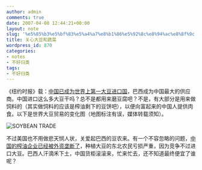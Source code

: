 ```yaml
---
author: admin
comments: true
date: 2007-04-08 12:44:21+00:00
layout: note
slug: '%e5%85%b3%e5%bf%83%e5%a4%a7%e8%b1%86%e5%92%8c%e8%94%ac%e8%8f%9c'
title: 关心大豆和蔬菜
wordpress_id: 870
categories:
- notes
- 不好归类
tags:
- 不好归类
---
```


《纽约时报》载：[中国已成为世界上第一大豆进口国](http://www.nytimes.com/2007/04/06/business/worldbusiness/06soy.html?ex=1333512000&en=408efd84c96e9302&ei=5088&partner=rssnyt&emc=rss)，巴西成为中国最大的供应商。中国进口这么多大豆干吗？总不是都用来磨豆腐吧？不是，有大部分是用来做饲料的（其实做饲料的应该是榨油剩下的豆饼吧），以便向富起来的中国人提供肉食。以下是世界大豆贸易的变化图（地图标注有误，媒体转载须知）。

![SOYBEAN TRADE](http://farm1.static.flickr.com/209/450590523_743297201a.jpg?v=0)

不过美国也不用做悲天悯人状，关爱起巴西的豆农来。有一个不容忽略的问题，[中国的榨油企业已经被外资垄断了](http://money.business.sohu.com/20060801/n244554159.shtml)，种植大豆的东北农民亏损严重，因为竞争不过进口大豆。巴西人汗滴禾下土，中国货柜滚滚来，忙来忙去，还不知道最终便宜了谁呢？
